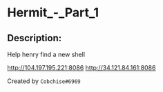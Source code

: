 
# Hermit_-_Part_1
## Description:
Help henry find a new shell

http://104.197.195.221:8086
http://34.121.84.161:8086

Created by `Cobchise#6969`

